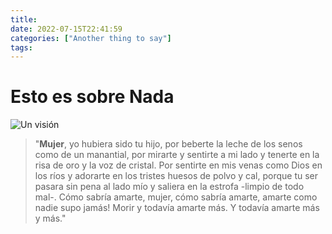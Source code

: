 ```yaml
---
title:  
date: 2022-07-15T22:41:59 
categories: ["Another thing to say"] 
tags: 
---
```



# Esto es sobre Nada


![Un visión](https://i.imgur.com/wWfmJVf.jpg "Vajrayogini from Thangka")


>"**Mujer**, yo hubiera sido tu hijo, por beberte
la leche de los senos como de un manantial,
por mirarte y sentirte a mi lado y tenerte
en la risa de oro y la voz de cristal.
Por sentirte en mis venas como Dios en los ríos
y adorarte en los tristes huesos de polvo y cal,
porque tu ser pasara sin pena al lado mío
y saliera en la estrofa -limpio de todo mal-.
Cómo sabría amarte, mujer, cómo sabría
amarte, amarte como nadie supo jamás!
Morir y todavía
amarte más.
Y todavía
amarte más
y más."